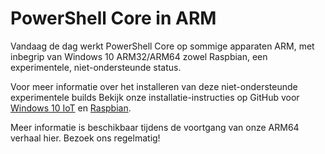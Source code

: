 # <a name="powershell-core-on-arm"></a>PowerShell Core in ARM

Vandaag de dag werkt PowerShell Core op sommige apparaten ARM, met inbegrip van Windows 10 ARM32/ARM64 zowel Raspbian, een experimentele, niet-ondersteunde status.

Voor meer informatie over het installeren van deze niet-ondersteunde experimentele builds Bekijk onze installatie-instructies op GitHub voor [Windows 10 IoT](https://github.com/PowerShell/PowerShell/blob/master/docs/installation/windows.md#deploying-on-windows-iot) en [Raspbian](https://github.com/PowerShell/PowerShell/blob/master/docs/installation/linux.md#raspbian).

Meer informatie is beschikbaar tijdens de voortgang van onze ARM64 verhaal hier.
Bezoek ons regelmatig!